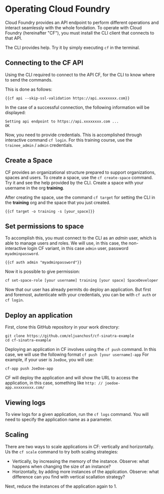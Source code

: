 # Operating Cloud Foundry

Cloud Foundry provides an API endpoint to perform different operations and interact seamlessly with the whole fondation.
To operate with Cloud Foundry (hereinafter "CF"), you must install the CLI client that connects to that API.

The CLI provides help. Try it by simply executing `cf` in the terminal.

## Connecting to the CF API

Using the CLI required to connect to the API CF, for the CLI to know where to send the commands.

This is done as follows:

```
{{cf api --skip-ssl-validation https://api.xxxxxxxx.com}}
```

In the case of a successful connection, the following information will be displayed:

```
Setting api endpoint to https://api.xxxxxxxx.com ...
OK
```

Now, you need to provide credentials. This is accomplished through interactive command `cf login`. For this training course,  use the `trainee_admin` / `admin` credentials.

## Create a Space

CF provides an organizational structure prepared to support organizations, spaces and users.
To create a space, use the `cf create-space` command. Try it and see the help provided by the CLI. Create a space with your username in the org **training**.

After creating the space, use the command `cf target` for setting the CLI in the **training** org and the space that you just created.

```
{{cf target -o training -s [your_space]}}
```

## Set permissions to space

To accomplish this, you must connect to the CLI as an *admin* user, which is able to manage users and roles.
We will use, in this case, the non-interactive login CF variant, in this case `admin` user, password `myadminpassword`.

```
{{cf auth admin "myadminpassword"}}
```

Now it is possible to give permission:

```
cf set-space-role [your username] training [your space] SpaceDeveloper
```
Now that our user has already permits do deploy an application.
But first and foremost, autenticate with your credentials, you can be with `cf auth` or `cf login`.

## Deploy an application

First, clone this GitHub repository in your work directory:

```
git clone https://github.com/eljuanchosf/cf-sinatra-example
cd cf-sinatra-example
```

Deploying an application in CF involves using the `cf push` command. In this case, we will use the following format `cf push [your username]-app`
For example, if your user is `JoeDoe`, you will use:
```
cf-app push JoeDoe-app
```

CF will deploy the application and will show the URL to access the application, in this case, something like `http: // joedoe-app.xxxxxxxxx.com/`

## Viewing logs

To view logs for a given application, run the `cf logs` command. You will need to specify the application name as a parameter.

## Scaling

There are two ways to scale applications in CF: vertically and horizontally.
Us the `cf scale` command to try both scaling strategies:
* Vertically, by increasing the memory of the instance. Observe: what happens when changing the size of an instance?
* Horizontally, by adding more instances of the application. Observe: what difference can you find with vertical scallation strategy?

Next, reduce the instances of the application again to 1.
